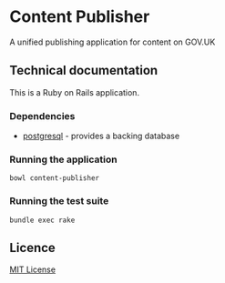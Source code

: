 # Content Publisher

A unified publishing application for content on GOV.UK

## Technical documentation

This is a Ruby on Rails application.

### Dependencies

- [postgresql]() - provides a backing database

### Running the application

```
bowl content-publisher
```

### Running the test suite

```
bundle exec rake
```

## Licence

[MIT License](LICENCE)
